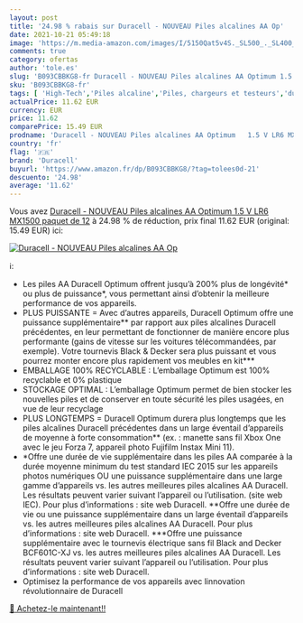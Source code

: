 ```yaml
---
layout: post
title: '24.98 % rabais sur Duracell - NOUVEAU Piles alcalines AA Op'
date: 2021-10-21 05:49:18
image: 'https://m.media-amazon.com/images/I/5150Qat5v4S._SL500_._SL400_.jpg'
comments: true
category: ofertas
author: 'tole.es'
slug: 'B093CBBKG8-fr Duracell - NOUVEAU Piles alcalines AA Optimum 1.5 V LR6...'
sku: 'B093CBBKG8-fr'
tags: [ 'High-Tech','Piles alcaline','Piles, chargeurs et testeurs','duracell', ]
actualPrice: 11.62 EUR
currency: EUR
price: 11.62
comparePrice: 15.49 EUR
prodname: 'Duracell - NOUVEAU Piles alcalines AA Optimum   1.5 V LR6 MX1500  paquet de 12'
country: 'fr'
flag: '🇫🇷'
brand: 'Duracell'
buyurl: 'https://www.amazon.fr/dp/B093CBBKG8/?tag=tolees0d-21'
descuento: '24.98'
average: '11.62'
---
```


Vous avez [Duracell - NOUVEAU Piles alcalines AA Optimum   1.5 V LR6 MX1500  paquet de 12](https://www.amazon.fr/dp/B093CBBKG8/?tag=tolees0d-21)  à  24.98 % de réduction, prix final  11.62 EUR (original: 15.49 EUR) ici:

[![Duracell - NOUVEAU Piles alcalines AA Op](https://m.media-amazon.com/images/I/5150Qat5v4S._SL500_._SL400_.jpg)](https://www.amazon.fr/dp/B093CBBKG8/?tag=tolees0d-21)

ℹ️:

- Les piles AA Duracell Optimum offrent jusqu’à 200% plus de longévité* ou plus de puissance*, vous permettant ainsi d’obtenir la meilleure performance de vos appareils.
- PLUS PUISSANTE = Avec d’autres appareils, Duracell Optimum offre une puissance supplémentaire** par rapport aux piles alcalines Duracell précédentes, en leur permettant de fonctionner de manière encore plus performante (gains de vitesse sur les voitures télécommandées, par exemple). Votre tournevis Black & Decker sera plus puissant et vous pourrez monter encore plus rapidement vos meubles en kit***
- EMBALLAGE 100% RECYCLABLE : L’emballage Optimum est 100% recyclable et 0% plastique
- STOCKAGE OPTIMAL : L’emballage Optimum permet de bien stocker les nouvelles piles et de conserver en toute sécurité les piles usagées, en vue de leur recyclage
- PLUS LONGTEMPS = Duracell Optimum durera plus longtemps que les piles alcalines Duracell précédentes dans un large éventail d’appareils de moyenne à forte consommation** (ex. : manette sans fil Xbox One avec le jeu Forza 7, appareil photo Fujifilm Instax Mini 11).
- *Offre une durée de vie supplémentaire dans les piles AA comparée à la durée moyenne minimum du test standard IEC 2015 sur les appareils photos numériques OU une puissance supplémentaire dans une large gamme d’appareils vs. les autres meilleures piles alcalines AA Duracell. Les résultats peuvent varier suivant l’appareil ou l’utilisation. (site web IEC). Pour plus d’informations : site web Duracell. **Offre une durée de vie ou une puissance supplémentaire dans un large éventail d’appareils vs. les autres meilleures piles alcalines AA Duracell. Pour plus d’informations : site web Duracell. ***Offre une puissance supplémentaire avec le tournevis électrique sans fil Black and Decker BCF601C-XJ vs. les autres meilleures piles alcalines AA Duracell. Les résultats peuvent varier suivant l’appareil ou l’utilisation. Pour plus d’informations : site web Duracell.
- Optimisez la performance de vos appareils avec linnovation révolutionnaire de Duracell

[🛒 Achetez-le maintenant!!](https://www.amazon.fr/dp/B093CBBKG8/?tag=tolees0d-21)
